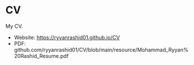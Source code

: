 # CV
My CV.
- Website: https://ryyanrashid01.github.io/CV
- PDF: github.com/ryyanrashid01/CV/blob/main/resource/Mohammad_Ryyan%20Rashid_Resume.pdf
